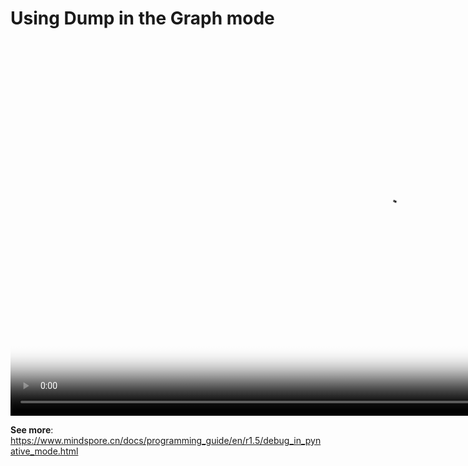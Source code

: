 # Using Dump in the Graph mode

[comment]: <> (This document contains Hands-on Tutorial Series. Gitee does not support display. Please check tutorials on the official website)

<video id="video7" autoplay controls width="1200px" height="600px" poster="https://mindspore-website.obs.cn-north-4.myhuaweicloud.com/teaching_video/cover/%E6%89%8B%E6%8A%8A%E6%89%8B%E7%B3%BB%E5%88%97/%E4%BD%BF%E7%94%A8Dump%E5%8A%9F%E8%83%BD%E5%9C%A8Graph%E6%A8%A1%E5%BC%8F%E8%B0%83%E8%AF%95%20%E8%AF%A6%E6%83%85%E9%A1%B5EN.png">
<source id="mp47" src="https://mindspore-website.obs.cn-north-4.myhuaweicloud.com/teaching_video/video/%E4%BD%BF%E7%94%A8Dump%E5%8A%9F%E8%83%BD%E5%9C%A8Graph%E6%A8%A1%E5%BC%8F%E8%B0%83%E8%AF%95EN.mp4" type="video/mp4">
</video>

**See more**: <https://www.mindspore.cn/docs/programming_guide/en/r1.5/debug_in_pynative_mode.html>